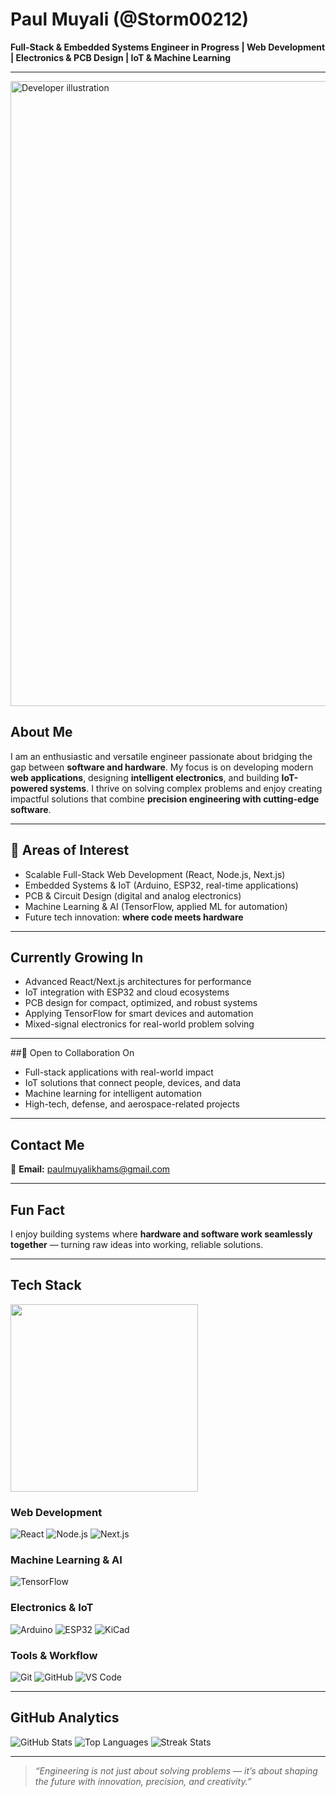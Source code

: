 #  Paul Muyali (@Storm00212)

**Full-Stack & Embedded Systems Engineer in Progress | Web Development | Electronics & PCB Design | IoT & Machine Learning**

---

<img src="https://user-images.githubusercontent.com/74038190/225813708-98b745f2-7d22-48cf-9150-083f1b00d6c9.gif" width="1000" alt="Developer illustration" />


##  About Me

I am an enthusiastic and versatile engineer passionate about bridging the gap between **software and hardware**. My focus is on developing modern **web applications**, designing **intelligent electronics**, and building **IoT-powered systems**. I thrive on solving complex problems and enjoy creating impactful solutions that combine **precision engineering with cutting-edge software**.

---

## 👀 Areas of Interest

* Scalable Full-Stack Web Development (React, Node.js, Next.js)
* Embedded Systems & IoT (Arduino, ESP32, real-time applications)
* PCB & Circuit Design (digital and analog electronics)
* Machine Learning & AI (TensorFlow, applied ML for automation)
* Future tech innovation: **where code meets hardware**

---

##  Currently Growing In

* Advanced React/Next.js architectures for performance
* IoT integration with ESP32 and cloud ecosystems
* PCB design for compact, optimized, and robust systems
* Applying TensorFlow for smart devices and automation
* Mixed-signal electronics for real-world problem solving

---

##💼 Open to Collaboration On

* Full-stack applications with real-world impact
* IoT solutions that connect people, devices, and data
* Machine learning for intelligent automation
* High-tech, defense, and aerospace-related projects

---

##  Contact Me

📧 **Email:** [paulmuyalikhams@gmail.com](mailto:paulmuyalikhams@gmail.com)

---

##  Fun Fact

I enjoy building systems where **hardware and software work seamlessly together** — turning raw ideas into working, reliable solutions.

---

##  Tech Stack
<img src= "https://user-images.githubusercontent.com/74038190/229223263-cf2e4b07-2615-4f87-9c38-e37600f8381a.gif" width= "300" />

###  Web Development

![React](https://img.shields.io/badge/React-20232A?style=for-the-badge\&logo=react\&logoColor=61DAFB)
![Node.js](https://img.shields.io/badge/Node.js-43853D?style=for-the-badge\&logo=node.js\&logoColor=white)
![Next.js](https://img.shields.io/badge/Next.js-000000?style=for-the-badge\&logo=nextdotjs\&logoColor=white)

###  Machine Learning & AI

![TensorFlow](https://img.shields.io/badge/TensorFlow-FF6F00?style=for-the-badge\&logo=tensorflow\&logoColor=white)

###  Electronics & IoT

![Arduino](https://img.shields.io/badge/Arduino-00979D?style=for-the-badge\&logo=arduino\&logoColor=white)
![ESP32](https://img.shields.io/badge/ESP32-000000?style=for-the-badge\&logo=espressif\&logoColor=white)
![KiCad](https://img.shields.io/badge/KiCad-314CB0?style=for-the-badge\&logo=kicad\&logoColor=white)

###  Tools & Workflow

![Git](https://img.shields.io/badge/Git-F05033?style=for-the-badge\&logo=git\&logoColor=white)
![GitHub](https://img.shields.io/badge/GitHub-181717?style=for-the-badge\&logo=github\&logoColor=white)
![VS Code](https://img.shields.io/badge/VS%20Code-007ACC?style=for-the-badge\&logo=visualstudiocode\&logoColor=white)

---

##  GitHub Analytics

![GitHub Stats](https://github-readme-stats.vercel.app/api?username=Storm00212\&show_icons=true\&theme=tokyonight)
![Top Languages](https://github-readme-stats.vercel.app/api/top-langs/?username=Storm00212\&layout=compact\&theme=tokyonight)
![Streak Stats](https://github-readme-streak-stats.herokuapp.com/?user=Storm00212\&theme=tokyonight)

---

> *“Engineering is not just about solving problems — it’s about shaping the future with innovation, precision, and creativity.”*
